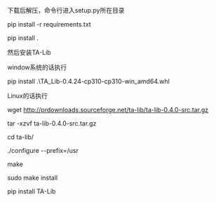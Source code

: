 下载后解压，命令行进入setup.py所在目录

pip install -r requirements.txt

pip install .

然后安装TA-Lib

window系统的话执行 

pip install .\TA_Lib-0.4.24-cp310-cp310-win_amd64.whl

Linux的话执行

wget http://prdownloads.sourceforge.net/ta-lib/ta-lib-0.4.0-src.tar.gz

tar -xzvf ta-lib-0.4.0-src.tar.gz

cd ta-lib/

./configure --prefix=/usr

make

sudo make install

pip install TA-Lib
